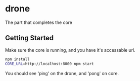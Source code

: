 # drone

The part that completes the core

## Getting Started

Make sure the core is running, and you have it's accessable url.

```sh
npm install
CORE_URL=http://localhost:8000 npm start
```

You should see 'ping' on the drone, and 'pong' on core.
